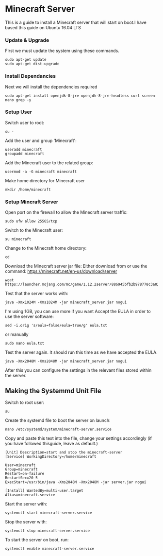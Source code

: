 # Minecraft Server

This is a guide to install a Minecraft server that will start on boot.I have based this guide on Ubuntu 16.04 LTS

### Update & Upgrade

First we must update the system using these commands.
```
sudo apt-get update
sudo apt-get dist-upgrade
```
### Install Dependancies

Next we will install the dependencies required
```
sudo apt-get install openjdk-8-jre openjdk-8-jre-headless curl screen nano grep -y
```

### Setup User

Switch user to root:
```
su -
```
Add the user and group 'Minecraft':
```
useradd minecraft
groupadd minecraft
```

Add the Minecraft user to the related group:
```
usermod -a -G minecraft minecraft
```

Make home directory for Minecraft user
```
mkdir /home/minecraft
```

### Setup Mincraft Server

Open port on the firewall to allow the Minecraft server traffic:
```
sudo ufw allow 25565/tcp
```

Switch to the Minecraft user:
```
su minecraft
```

Change to the Minecraft home directory:
```
cd
```

Download the Minecraft server jar file:
Either download from or use the command: https://minecraft.net/en-us/download/server
```
wget https://launcher.mojang.com/mc/game/1.12.2server/886945bfb2b978778c3a0288fd7fab09d315b25f/server.jar 
```

Test that the server works with:
```
java -Xmx1024M -Xms1024M -jar minecraft_server.jar nogui
```
I'm using 1GB, you can use more if you want
Accept the EULA in order to use the server software:
```
sed -i.orig 's/eula=false/eula=true/g' eula.txt
```
or manually
```
sudo nano eula.txt
```

Test the server again. It should run this time as we have accepted the EULA.
```
java -Xmx2048M -Xms2048M -jar minecraft_server.jar nogui
```

After this you can configure the settings in the relevant files stored within the server.

## Making the Systemmd Unit File

Switch to root user:
```
su
```

Create the systemd file to boot the server on launch:
```
nano /etc/systemd/system/minecraft-server.service
```

Copy and paste this text into the file, change your settings accordingly (if you have followed thisguide, leave as default.)

```
[Unit] Description=start and stop the minecraft-server
[Service] WorkingDirectory=/home/minecraft

User=minecraft
Group=minecraft
Restart=on-failure
RestartSec=20 5
ExecStart=/usr/bin/java -Xms2048M -Xmx2048M -jar server.jar nogui

[Install] WantedBy=multi-user.target
Alias=minecraft.service
```
Start the server with:
```
systemctl start minecraft-server.service
```
Stop the server with:
```
systemctl stop minecraft-server.service
```
To start the server on boot, run:
```
systemctl enable minecraft-server.service
```


